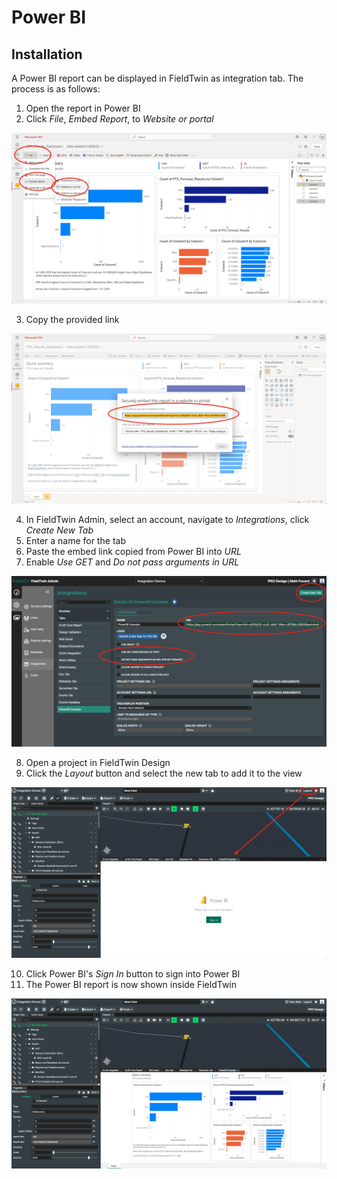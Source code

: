 # Power BI

## Installation

A Power BI report can be displayed in FieldTwin as integration tab. The process is as follows:

1. Open the report in Power BI
2. Click _File_, _Embed Report_, to _Website or portal_

![File, Embed, choose Website or portal](./screenshot-1.png)

3. Copy the provided link

![Copy link](./screenshot-2.png)

4. In FieldTwin Admin, select an account, navigate to _Integrations_, click _Create New Tab_
5. Enter a name for the tab
6. Paste the embed link copied from Power BI into _URL_
7. Enable _Use GET_ and _Do not pass arguments in URL_

![Define a new tab in Admin](./screenshot-3.png)

8. Open a project in FieldTwin Design
9. Click the _Layout_ button and select the new tab to add it to the view

![Open the new tab from Layout](./screenshot-4.png)

10. Click Power BI's _Sign In_ button to sign into Power BI
11. The Power BI report is now shown inside FieldTwin

![View the report in FieldTwin](./screenshot-5.png)
